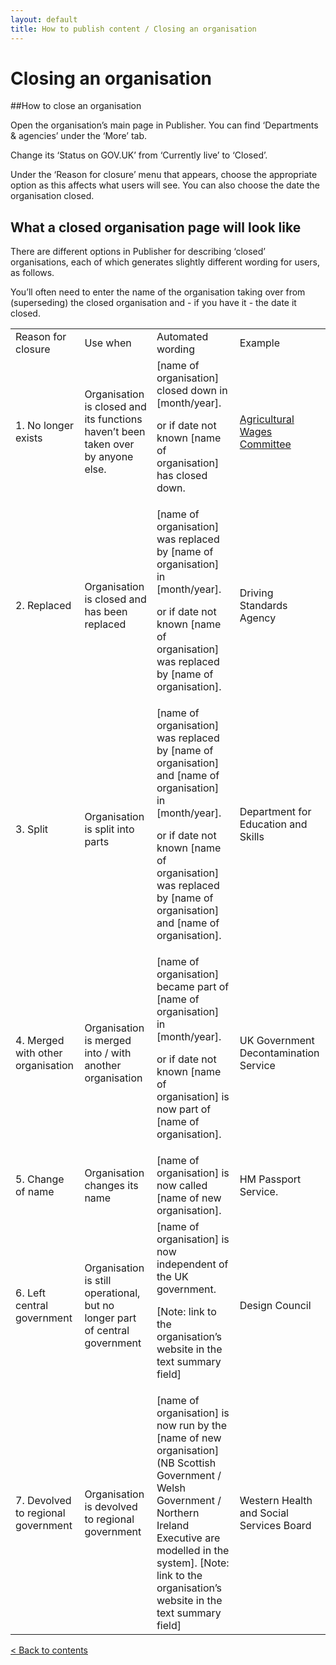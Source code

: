 ```yaml
---
layout: default
title: How to publish content / Closing an organisation
---
```


# Closing an organisation

##How to close an organisation

Open the organisation’s main page in Publisher. You can find ‘Departments & agencies’ under the ‘More’ tab.

Change its ‘Status on GOV.UK’ from ‘Currently live’ to ‘Closed’. 

Under the ‘Reason for closure’ menu that appears, choose the appropriate option as this affects what users will see. You can also choose the date the organisation closed.

## What a closed organisation page will look like

There are different options in Publisher for describing ‘closed’ organisations, each of which generates slightly different wording for users, as follows.

You’ll often need to enter the name of the organisation taking over from (superseding) the closed organisation and - if you have it - the date it closed.

<table>
  <tr>
    <td>Reason for closure</td>
    <td>Use when</td>
    <td>Automated wording</td>
    <td>Example</td>
  </tr>
  <tr>
    <td>1. No longer exists</td>
    <td>Organisation is closed and its functions haven’t been taken over by anyone else.
</td>
    <td>[name of organisation] closed down in [month/year].

or if date not known
[name of organisation] has closed down.</td>
    <td><a href="https://www.gov.uk/government/organisations/agricultural-wages-committee-x13%20">Agricultural Wages Committee</a></td>
  </tr>
  <tr>
    <td>2. Replaced</td>
    <td>Organisation is closed and has been replaced</td>
    <td>[name of organisation] was replaced by [name of organisation] in [month/year].

or if date not known
[name of organisation] was replaced by [name of organisation].</td>
    <td>Driving Standards Agency</td>
  </tr>
  <tr>
    <td>3. Split</td>
    <td>Organisation is split into parts</td>
    <td>[name of organisation] was replaced by [name of organisation] and [name of organisation] in [month/year].

or if date not known
[name of organisation] was replaced by [name of organisation] and [name of organisation].</td>
    <td>Department for Education and Skills
</td>
  </tr>
  <tr>
    <td>4. Merged with other organisation</td>
    <td>Organisation is merged into / with another organisation</td>
    <td>[name of organisation] became part of [name of organisation] in [month/year].

or if date not known
[name of organisation] is now part of [name of organisation].</td>
    <td>UK Government Decontamination Service</td>
  </tr>
  <tr>
    <td>5. Change of name</td>
    <td>Organisation changes its name</td>
    <td>[name of organisation] is now called [name of new organisation].</td>
    <td>HM Passport Service.


</td>
  </tr>
  <tr>
    <td>6. Left central government</td>
    <td>Organisation is still operational, but no longer part of central government</td>
    <td>[name of organisation] is now independent of the UK government.

[Note: link to the organisation’s website in the text summary field]</td>
    <td>Design Council</td>
  </tr>
  <tr>
    <td>7. Devolved to regional government</td>
    <td>Organisation is devolved to regional government</td>
    <td>[name of organisation] is now run by the [name of new organisation] 
(NB Scottish Government / Welsh Government / Northern Ireland Executive are modelled in the system].
[Note: link to the organisation’s website in the text summary field]</td>
    <td>Western Health and Social Services Board 
</td>
  </tr>
</table>

[< Back to contents](http://alphagov.github.io/inside-government-admin-guide/)



	
